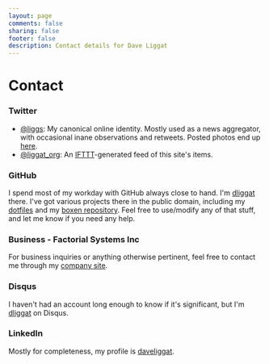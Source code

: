 ```yaml
---
layout: page
comments: false
sharing: false
footer: false
description: Contact details for Dave Liggat
---
```

# Contact

### Twitter
* [@liggs](https://twitter.com/liggs): My canonical online identity. Mostly used as a news aggregator, with occasional inane observations and retweets. Posted photos end up [here](http://instagram.com/liggs).
* [@liggat_org](https://twitter.com/liggat_org): An [IFTTT](http://ifttt.com)-generated feed of this site's items.

### GitHub
I spend most of my workday with GitHub always close to hand. I'm [dliggat](https://github.com/dliggat) there. I've got various projects there in the public domain, including my [dotfiles](https://github.com/dliggat/dotfiles) and my [boxen repository](https://github.com/dliggat/boxen). Feel free to use/modify any of that stuff, and let me know if you need any help.

### Business - Factorial Systems Inc
For business inquiries or anything otherwise pertinent, feel free to contact me through my [company site](http://factorialsystems.ca/contact/).

### Disqus
I haven't had an account long enough to know if it's significant, but I'm [dliggat](http://disqus.com/dliggat/) on Disqus.

### LinkedIn
Mostly for completeness, my profile is [daveliggat](http://ca.linkedin.com/in/daveliggat).

